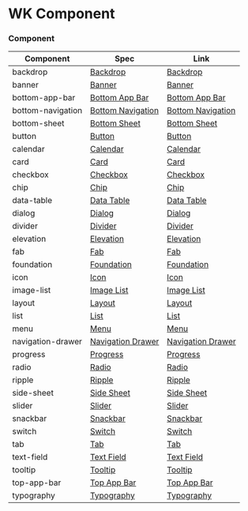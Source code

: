 # WK Component

### Component
Component | Spec | Link
--- | --- | ---
backdrop | [Backdrop](https://material.io/design/) | [Backdrop](https://github.com/ndiing/Material-Web-Components/tree/master/system/elements/backdrop)
banner | [Banner](https://material.io/design/) | [Banner](https://github.com/ndiing/Material-Web-Components/tree/master/system/elements/banner)
bottom-app-bar | [Bottom App Bar](https://material.io/design/) | [Bottom App Bar](https://github.com/ndiing/Material-Web-Components/tree/master/system/elements/bottom-app-bar)
bottom-navigation | [Bottom Navigation](https://material.io/design/) | [Bottom Navigation](https://github.com/ndiing/Material-Web-Components/tree/master/system/elements/bottom-navigation)
bottom-sheet | [Bottom Sheet](https://material.io/design/) | [Bottom Sheet](https://github.com/ndiing/Material-Web-Components/tree/master/system/elements/bottom-sheet)
button | [Button](https://material.io/design/) | [Button](https://github.com/ndiing/Material-Web-Components/tree/master/system/elements/button)
calendar | [Calendar](https://material.io/design/) | [Calendar](https://github.com/ndiing/Material-Web-Components/tree/master/system/elements/calendar)
card | [Card](https://material.io/design/) | [Card](https://github.com/ndiing/Material-Web-Components/tree/master/system/elements/card)
checkbox | [Checkbox](https://material.io/design/) | [Checkbox](https://github.com/ndiing/Material-Web-Components/tree/master/system/elements/checkbox)
chip | [Chip](https://material.io/design/) | [Chip](https://github.com/ndiing/Material-Web-Components/tree/master/system/elements/chip)
data-table | [Data Table](https://material.io/design/) | [Data Table](https://github.com/ndiing/Material-Web-Components/tree/master/system/elements/data-table)
dialog | [Dialog](https://material.io/design/) | [Dialog](https://github.com/ndiing/Material-Web-Components/tree/master/system/elements/dialog)
divider | [Divider](https://material.io/design/) | [Divider](https://github.com/ndiing/Material-Web-Components/tree/master/system/elements/divider)
elevation | [Elevation](https://material.io/design/) | [Elevation](https://github.com/ndiing/Material-Web-Components/tree/master/system/elements/elevation)
fab | [Fab](https://material.io/design/) | [Fab](https://github.com/ndiing/Material-Web-Components/tree/master/system/elements/fab)
foundation | [Foundation](https://material.io/design/) | [Foundation](https://github.com/ndiing/Material-Web-Components/tree/master/system/elements/foundation)
icon | [Icon](https://material.io/design/) | [Icon](https://github.com/ndiing/Material-Web-Components/tree/master/system/elements/icon)
image-list | [Image List](https://material.io/design/) | [Image List](https://github.com/ndiing/Material-Web-Components/tree/master/system/elements/image-list)
layout | [Layout](https://material.io/design/) | [Layout](https://github.com/ndiing/Material-Web-Components/tree/master/system/elements/layout)
list | [List](https://material.io/design/) | [List](https://github.com/ndiing/Material-Web-Components/tree/master/system/elements/list)
menu | [Menu](https://material.io/design/) | [Menu](https://github.com/ndiing/Material-Web-Components/tree/master/system/elements/menu)
navigation-drawer | [Navigation Drawer](https://material.io/design/) | [Navigation Drawer](https://github.com/ndiing/Material-Web-Components/tree/master/system/elements/navigation-drawer)
progress | [Progress](https://material.io/design/) | [Progress](https://github.com/ndiing/Material-Web-Components/tree/master/system/elements/progress)
radio | [Radio](https://material.io/design/) | [Radio](https://github.com/ndiing/Material-Web-Components/tree/master/system/elements/radio)
ripple | [Ripple](https://material.io/design/) | [Ripple](https://github.com/ndiing/Material-Web-Components/tree/master/system/elements/ripple)
side-sheet | [Side Sheet](https://material.io/design/) | [Side Sheet](https://github.com/ndiing/Material-Web-Components/tree/master/system/elements/side-sheet)
slider | [Slider](https://material.io/design/) | [Slider](https://github.com/ndiing/Material-Web-Components/tree/master/system/elements/slider)
snackbar | [Snackbar](https://material.io/design/) | [Snackbar](https://github.com/ndiing/Material-Web-Components/tree/master/system/elements/snackbar)
switch | [Switch](https://material.io/design/) | [Switch](https://github.com/ndiing/Material-Web-Components/tree/master/system/elements/switch)
tab | [Tab](https://material.io/design/) | [Tab](https://github.com/ndiing/Material-Web-Components/tree/master/system/elements/tab)
text-field | [Text Field](https://material.io/design/) | [Text Field](https://github.com/ndiing/Material-Web-Components/tree/master/system/elements/text-field)
tooltip | [Tooltip](https://material.io/design/) | [Tooltip](https://github.com/ndiing/Material-Web-Components/tree/master/system/elements/tooltip)
top-app-bar | [Top App Bar](https://material.io/design/) | [Top App Bar](https://github.com/ndiing/Material-Web-Components/tree/master/system/elements/top-app-bar)
typography | [Typography](https://material.io/design/) | [Typography](https://github.com/ndiing/Material-Web-Components/tree/master/system/elements/typography)